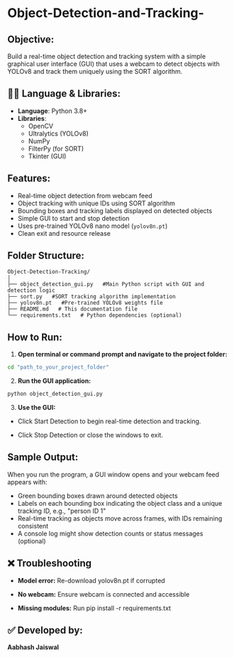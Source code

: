 # Object-Detection-and-Tracking-

## Objective:
Build a real-time object detection and tracking system with a simple graphical user interface (GUI) that uses a webcam to detect objects with YOLOv8 and track them uniquely using the SORT algorithm.

## 🧑‍💻 Language & Libraries:

- **Language**: Python 3.8+
- **Libraries**:
  - OpenCV
  - Ultralytics (YOLOv8)
  - NumPy
  - FilterPy (for SORT)
  - Tkinter (GUI)

## Features:
- Real-time object detection from webcam feed
- Object tracking with unique IDs using SORT algorithm
- Bounding boxes and tracking labels displayed on detected objects
- Simple GUI to start and stop detection
- Uses pre-trained YOLOv8 nano model (`yolov8n.pt`)
- Clean exit and resource release

## Folder Structure:
```
Object-Detection-Tracking/
│
├── object_detection_gui.py   #Main Python script with GUI and detection logic
├── sort.py   #SORT tracking algorithm implementation
├── yolov8n.pt   #Pre-trained YOLOv8 weights file
├── README.md   # This documentation file
└── requirements.txt   # Python dependencies (optional)
```

## How to Run:
1. **Open terminal or command prompt and navigate to the project folder:**
```bash
cd "path_to_your_project_folder"
```
2. **Run the GUI application:**
```bash
python object_detection_gui.py
```
3. **Use the GUI:**

- Click Start Detection to begin real-time detection and tracking.

- Click Stop Detection or close the windows to exit.

## Sample Output:

When you run the program, a GUI window opens and your webcam feed appears with:

- Green bounding boxes drawn around detected objects
- Labels on each bounding box indicating the object class and a unique tracking ID, e.g., "person ID 1"
- Real-time tracking as objects move across frames, with IDs remaining consistent
- A console log might show detection counts or status messages (optional)

## ❌ Troubleshooting
- **Model error:** Re-download yolov8n.pt if corrupted

- **No webcam:** Ensure webcam is connected and accessible

- **Missing modules:** Run pip install -r requirements.txt

## ✅ Developed by:
  **Aabhash Jaiswal**
